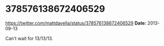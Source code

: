 # 378576138672406529
https://twitter.com/mattdavella/status/378576138672406529
**Date:** 2013-09-13

Can't wait for 13/13/13.
